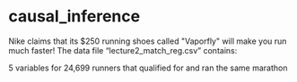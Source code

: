 # causal_inference

Nike claims that its $250 running shoes called "Vaporfly" will make you run much faster!
The data file “lecture2_match_reg.csv” contains:

5 variables for 24,699 runners that qualified for and ran the same marathon

